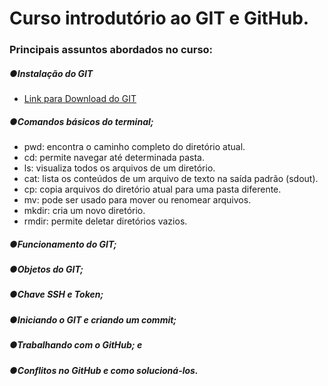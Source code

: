 # Curso introdutório ao GIT e GitHub. 

### Principais assuntos abordados no curso:

##### ●Instalação do GIT
-    [Link para Download do GIT](https://git-scm.com/downloads)

##### ●Comandos básicos do terminal;
- pwd: encontra o caminho completo do diretório atual.
- cd: permite navegar até determinada pasta.
- ls: visualiza todos os arquivos de um diretório.
- cat: lista os conteúdos de um arquivo de texto na saída padrão (sdout).
- cp: copia arquivos do diretório atual para uma pasta diferente.
- mv: pode ser usado para mover ou renomear arquivos.
- mkdir: cria um novo diretório.
- rmdir: permite deletar diretórios vazios.

##### ●Funcionamento do GIT;

##### ●Objetos do GIT;

##### ●Chave SSH e Token;

##### ●Iniciando o GIT e criando um commit;

##### ●Trabalhando com o GitHub; e

##### ●Conflitos no GitHub e como solucioná-los.
